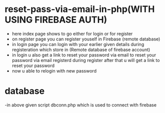 # reset-pass-via-email-in-php(WITH USING FIREBASE AUTH)

- here index page shows to go either for login or for register
- on register page you can register youself in Firebase (remote database)
- in login page you can login with your earlier given details during registeration which store in (Remote database of firebase account)
- in login u also get a link to reset your password via email to reset your password via 
   email registerd during register after that u will get a link to reset your password
- now u able to relogin with new password   



# database 

-in above given script dbconn.php which is used to connect with firebase 
